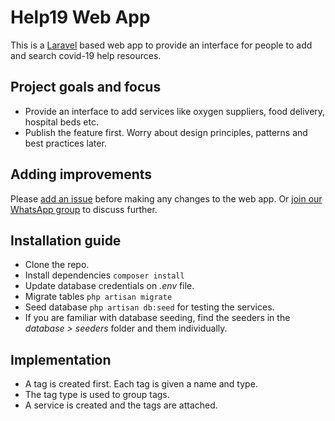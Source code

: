 # Help19 Web App

This is a [Laravel](https://laravel.com) based web app to provide an interface for people to add and search covid-19 help resources.

## Project goals and focus

- Provide an interface to add services like oxygen suppliers, food delivery, hospital beds etc.
- Publish the feature first. Worry about design principles, patterns and best practices later.

## Adding improvements

Please [add an issue](https://github.com/insidert/help19webapp/issues/new) before making any changes to the web app. Or [join our WhatsApp group](https://chat.whatsapp.com/LxfqvOTFQMSAdzG2fOAJvL) to discuss further.

## Installation guide

- Clone the repo.
- Install dependencies ```composer install```
- Update database credentials on *.env* file.
- Migrate tables ```php artisan migrate```
- Seed database ```php artisan db:seed``` for testing the services.
- If you are familiar with database seeding, find the seeders in the *database > seeders* folder and them individually.

## Implementation

- A tag is created first. Each tag is given a name and type.
- The tag type is used to group tags.
- A service is created and the tags are attached.
